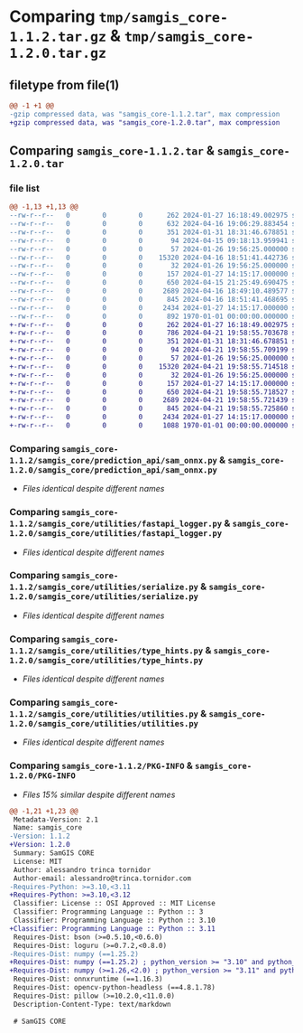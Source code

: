 # Comparing `tmp/samgis_core-1.1.2.tar.gz` & `tmp/samgis_core-1.2.0.tar.gz`

## filetype from file(1)

```diff
@@ -1 +1 @@
-gzip compressed data, was "samgis_core-1.1.2.tar", max compression
+gzip compressed data, was "samgis_core-1.2.0.tar", max compression
```

## Comparing `samgis_core-1.1.2.tar` & `samgis_core-1.2.0.tar`

### file list

```diff
@@ -1,13 +1,13 @@
--rw-r--r--   0        0        0      262 2024-01-27 16:18:49.002975 samgis_core-1.1.2/README.md
--rw-r--r--   0        0        0      632 2024-04-16 19:06:29.883454 samgis_core-1.1.2/pyproject.toml
--rw-r--r--   0        0        0      351 2024-01-31 18:31:46.678851 samgis_core-1.1.2/samgis_core/__init__.py
--rw-r--r--   0        0        0       94 2024-04-15 09:18:13.959941 samgis_core-1.1.2/samgis_core/__version__.py
--rw-r--r--   0        0        0       57 2024-01-26 19:56:25.000000 samgis_core-1.1.2/samgis_core/prediction_api/__init__.py
--rw-r--r--   0        0        0    15320 2024-04-16 18:51:41.442736 samgis_core-1.1.2/samgis_core/prediction_api/sam_onnx.py
--rw-r--r--   0        0        0       32 2024-01-26 19:56:25.000000 samgis_core-1.1.2/samgis_core/utilities/__init__.py
--rw-r--r--   0        0        0      157 2024-01-27 14:15:17.000000 samgis_core-1.1.2/samgis_core/utilities/constants.py
--rw-r--r--   0        0        0      650 2024-04-15 21:25:49.690475 samgis_core-1.1.2/samgis_core/utilities/fastapi_logger.py
--rw-r--r--   0        0        0     2689 2024-04-16 18:49:10.489577 samgis_core-1.1.2/samgis_core/utilities/serialize.py
--rw-r--r--   0        0        0      845 2024-04-16 18:51:41.468695 samgis_core-1.1.2/samgis_core/utilities/type_hints.py
--rw-r--r--   0        0        0     2434 2024-01-27 14:15:17.000000 samgis_core-1.1.2/samgis_core/utilities/utilities.py
--rw-r--r--   0        0        0      892 1970-01-01 00:00:00.000000 samgis_core-1.1.2/PKG-INFO
+-rw-r--r--   0        0        0      262 2024-01-27 16:18:49.002975 samgis_core-1.2.0/README.md
+-rw-r--r--   0        0        0      786 2024-04-21 19:58:55.703678 samgis_core-1.2.0/pyproject.toml
+-rw-r--r--   0        0        0      351 2024-01-31 18:31:46.678851 samgis_core-1.2.0/samgis_core/__init__.py
+-rw-r--r--   0        0        0       94 2024-04-21 19:58:55.709199 samgis_core-1.2.0/samgis_core/__version__.py
+-rw-r--r--   0        0        0       57 2024-01-26 19:56:25.000000 samgis_core-1.2.0/samgis_core/prediction_api/__init__.py
+-rw-r--r--   0        0        0    15320 2024-04-21 19:58:55.714518 samgis_core-1.2.0/samgis_core/prediction_api/sam_onnx.py
+-rw-r--r--   0        0        0       32 2024-01-26 19:56:25.000000 samgis_core-1.2.0/samgis_core/utilities/__init__.py
+-rw-r--r--   0        0        0      157 2024-01-27 14:15:17.000000 samgis_core-1.2.0/samgis_core/utilities/constants.py
+-rw-r--r--   0        0        0      650 2024-04-21 19:58:55.718527 samgis_core-1.2.0/samgis_core/utilities/fastapi_logger.py
+-rw-r--r--   0        0        0     2689 2024-04-21 19:58:55.721439 samgis_core-1.2.0/samgis_core/utilities/serialize.py
+-rw-r--r--   0        0        0      845 2024-04-21 19:58:55.725860 samgis_core-1.2.0/samgis_core/utilities/type_hints.py
+-rw-r--r--   0        0        0     2434 2024-01-27 14:15:17.000000 samgis_core-1.2.0/samgis_core/utilities/utilities.py
+-rw-r--r--   0        0        0     1088 1970-01-01 00:00:00.000000 samgis_core-1.2.0/PKG-INFO
```

### Comparing `samgis_core-1.1.2/samgis_core/prediction_api/sam_onnx.py` & `samgis_core-1.2.0/samgis_core/prediction_api/sam_onnx.py`

 * *Files identical despite different names*

### Comparing `samgis_core-1.1.2/samgis_core/utilities/fastapi_logger.py` & `samgis_core-1.2.0/samgis_core/utilities/fastapi_logger.py`

 * *Files identical despite different names*

### Comparing `samgis_core-1.1.2/samgis_core/utilities/serialize.py` & `samgis_core-1.2.0/samgis_core/utilities/serialize.py`

 * *Files identical despite different names*

### Comparing `samgis_core-1.1.2/samgis_core/utilities/type_hints.py` & `samgis_core-1.2.0/samgis_core/utilities/type_hints.py`

 * *Files identical despite different names*

### Comparing `samgis_core-1.1.2/samgis_core/utilities/utilities.py` & `samgis_core-1.2.0/samgis_core/utilities/utilities.py`

 * *Files identical despite different names*

### Comparing `samgis_core-1.1.2/PKG-INFO` & `samgis_core-1.2.0/PKG-INFO`

 * *Files 15% similar despite different names*

```diff
@@ -1,21 +1,23 @@
 Metadata-Version: 2.1
 Name: samgis_core
-Version: 1.1.2
+Version: 1.2.0
 Summary: SamGIS CORE
 License: MIT
 Author: alessandro trinca tornidor
 Author-email: alessandro@trinca.tornidor.com
-Requires-Python: >=3.10,<3.11
+Requires-Python: >=3.10,<3.12
 Classifier: License :: OSI Approved :: MIT License
 Classifier: Programming Language :: Python :: 3
 Classifier: Programming Language :: Python :: 3.10
+Classifier: Programming Language :: Python :: 3.11
 Requires-Dist: bson (>=0.5.10,<0.6.0)
 Requires-Dist: loguru (>=0.7.2,<0.8.0)
-Requires-Dist: numpy (==1.25.2)
+Requires-Dist: numpy (==1.25.2) ; python_version >= "3.10" and python_version < "3.11"
+Requires-Dist: numpy (>=1.26,<2.0) ; python_version >= "3.11" and python_version < "3.12"
 Requires-Dist: onnxruntime (==1.16.3)
 Requires-Dist: opencv-python-headless (==4.8.1.78)
 Requires-Dist: pillow (>=10.2.0,<11.0.0)
 Description-Content-Type: text/markdown
 
 # SamGIS CORE
```

